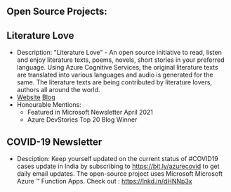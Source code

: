 ## Open Source Projects:

## Literature Love

* Description: "Literature Love" - An open source initiative to read, listen and enjoy literature texts, poems, novels, short stories in your preferred language.
Using Azure Cognitive Services, the original literature texts are translated into various languages and audio is generated for the same. 
The literature texts are being contributed by literature lovers, authors all around the world. 
* [Website](https://bit.ly/azurites) [Blog](https://vivekraja98.medium.com/literature-text-translation-audio-synthesis-using-microsoft-azure-cognitive-services-5e35add0c79e)
* Honourable Mentions:
  * Featured in Microsoft Newsletter April 2021
  * Azure DevStories Top 20 Blog Winner
 
## COVID-19 Newsletter 

* Desciption: Keep yourself updated on the current status of #COVID19 cases update in India by subscribing to https://bit.ly/azurecovid to get daily email updates.
The open-source project uses Microsoft Microsoft Azure ™ Function Apps. Check out : https://lnkd.in/dHNNp3x 


